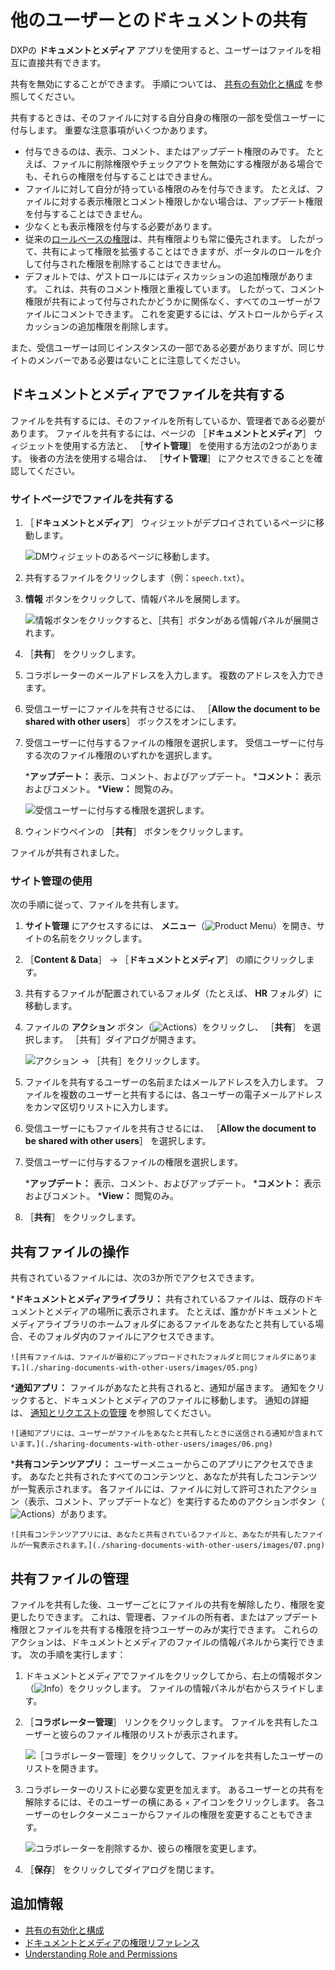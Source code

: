 # 他のユーザーとのドキュメントの共有

DXPの **ドキュメントとメディア** アプリを使用すると、ユーザーはファイルを相互に直接共有できます。

共有を無効にすることができます。 手順については、 [共有の有効化と構成](./enabling-and-configuring-sharing.md) を参照してください。

共有するときは、そのファイルに対する自分自身の権限の一部を受信ユーザーに付与します。 重要な注意事項がいくつかあります。

* 付与できるのは、表示、コメント、またはアップデート権限のみです。 たとえば、ファイルに削除権限やチェックアウトを無効にする権限がある場合でも、それらの権限を付与することはできません。
* ファイルに対して自分が持っている権限のみを付与できます。 たとえば、ファイルに対する表示権限とコメント権限しかない場合は、アップデート権限を付与することはできません。
* 少なくとも表示権限を付与する必要があります。
* 従来の[ロールベースの権限](../../../../users-and-permissions/roles-and-permissions/understanding-roles-and-permissions.md)は、共有権限よりも常に優先されます。 したがって、共有によって権限を拡張することはできますが、ポータルのロールを介して付与された権限を削除することはできません。
* デフォルトでは、ゲストロールにはディスカッションの追加権限があります。 これは、共有のコメント権限と重複しています。 したがって、コメント権限が共有によって付与されたかどうかに関係なく、すべてのユーザーがファイルにコメントできます。 これを変更するには、ゲストロールからディスカッションの追加権限を削除します。

また、受信ユーザーは同じインスタンスの一部である必要がありますが、同じサイトのメンバーである必要はないことに注意してください。

<a name="sharing-files-in-documents-and-media" />

## ドキュメントとメディアでファイルを共有する

ファイルを共有するには、そのファイルを所有しているか、管理者である必要があります。 ファイルを共有するには、ページの ［**ドキュメントとメディア**］ ウィジェットを使用する方法と、 ［**サイト管理**］ を使用する方法の2つがあります。 後者の方法を使用する場合は、 ［**サイト管理**］ にアクセスできることを確認してください。

### サイトページでファイルを共有する

1. ［**ドキュメントとメディア**］ ウィジェットがデプロイされているページに移動します。

    ![DMウィジェットのあるページに移動します。](./sharing-documents-with-other-users/images/01.png)

1. 共有するファイルをクリックします（例：`speech.txt`）。
1. **情報** ボタンをクリックして、情報パネルを展開します。

    ![情報ボタンをクリックすると、［共有］ボタンがある情報パネルが展開されます。](./sharing-documents-with-other-users/images/02.png)

1. ［**共有**］ をクリックします。
1. コラボレーターのメールアドレスを入力します。 複数のアドレスを入力できます。
1. 受信ユーザーにファイルを共有させるには、 ［**Allow the document to be shared with other users**］ ボックスをオンにします。
1. 受信ユーザーに付与するファイルの権限を選択します。 受信ユーザーに付与する次のファイル権限のいずれかを選択します。

    ***アップデート：** 表示、コメント、およびアップデート。
    ***コメント：** 表示およびコメント。
    ***View：** 閲覧のみ。

    ![受信ユーザーに付与する権限を選択します。](./sharing-documents-with-other-users/images/03.png)

1. ウィンドウペインの ［**共有**］ ボタンをクリックします。

ファイルが共有されました。

### サイト管理の使用

次の手順に従って、ファイルを共有します。

1. **サイト管理** にアクセスするには、 **メニュー**（![Product Menu](../../../../images/icon-menu.png)）を開き、サイトの名前をクリックします。
1. ［**Content & Data**］ &rarr; ［**ドキュメントとメディア**］ の順にクリックします。
1. 共有するファイルが配置されているフォルダ（たとえば、 **HR** フォルダ）に移動します。
1. ファイルの **アクション** ボタン（![Actions](../../../../images/icon-actions.png)）をクリックし、 ［**共有**］ を選択します。 ［共有］ダイアログが開きます。

    ![アクション &rarr; ［共有］をクリックします。](./sharing-documents-with-other-users/images/04.png)

1. ファイルを共有するユーザーの名前またはメールアドレスを入力します。 ファイルを複数のユーザーと共有するには、各ユーザーの電子メールアドレスをカンマ区切りリストに入力します。
1. 受信ユーザーにもファイルを共有させるには、 ［**Allow the document to be shared with other users**］ を選択します。
1. 受信ユーザーに付与するファイルの権限を選択します。

    ***アップデート：** 表示、コメント、およびアップデート。
    ***コメント：** 表示およびコメント。
    ***View：** 閲覧のみ。

1. ［**共有**］ をクリックします。

<a name="working-with-shared-files" />

## 共有ファイルの操作

共有されているファイルには、次の3か所でアクセスできます。

***ドキュメントとメディアライブラリ：** 共有されているファイルは、既存のドキュメントとメディアの場所に表示されます。 たとえば、誰かがドキュメントとメディアライブラリのホームフォルダにあるファイルをあなたと共有している場合、そのフォルダ内のファイルにアクセスできます。

    ![共有ファイルは、ファイルが最初にアップロードされたフォルダと同じフォルダにあります。](./sharing-documents-with-other-users/images/05.png)

***通知アプリ：** ファイルがあなたと共有されると、通知が届きます。 通知をクリックすると、ドキュメントとメディアのファイルに移動します。 通知の詳細は、 [通知とリクエストの管理](../../../../collaboration-and-social/notifications-and-requests/user-guide/managing-notifications-and-requests.md) を参照してください。

    ![通知アプリには、ユーザーがファイルをあなたと共有したときに送信される通知が含まれています。](./sharing-documents-with-other-users/images/06.png)

***共有コンテンツアプリ：** ユーザーメニューからこのアプリにアクセスできます。 あなたと共有されたすべてのコンテンツと、あなたが共有したコンテンツが一覧表示されます。 各ファイルには、ファイルに対して許可されたアクション（表示、コメント、アップデートなど）を実行するためのアクションボタン（![Actions](../../../../images/icon-actions.png)）があります。

    ![共有コンテンツアプリには、あなたと共有されているファイルと、あなたが共有したファイルが一覧表示されます。](./sharing-documents-with-other-users/images/07.png)

<a name="managing-shared-files" />

## 共有ファイルの管理

ファイルを共有した後、ユーザーごとにファイルの共有を解除したり、権限を変更したりできます。 これは、管理者、ファイルの所有者、またはアップデート権限とファイルを共有する権限を持つユーザーのみが実行できます。 これらのアクションは、ドキュメントとメディアのファイルの情報パネルから実行できます。 次の手順を実行します：

1. ドキュメントとメディアでファイルをクリックしてから、右上の情報ボタン（![Info](../../../../images/icon-information.png)）をクリックします。 ファイルの情報パネルが右からスライドします。

1. ［**コラボレーター管理**］ リンクをクリックします。 ファイルを共有したユーザーと彼らのファイル権限のリストが表示されます。

   ![［コラボレーター管理］をクリックして、ファイルを共有したユーザーのリストを開きます。](./sharing-documents-with-other-users/images/08.png)

1. コラボレーターのリストに必要な変更を加えます。 あるユーザーとの共有を解除するには、そのユーザーの横にある `×` アイコンをクリックします。 各ユーザーのセレクターメニューからファイルの権限を変更することもできます。

   ![コラボレーターを削除するか、彼らの権限を変更します。](./sharing-documents-with-other-users/images/09.png)

1. ［**保存**］ をクリックしてダイアログを閉じます。

<a name="additional-information" />

## 追加情報

* [共有の有効化と構成](./enabling-and-configuring-sharing.md)
* [ドキュメントとメディアの権限リファレンス](./documents-and-media-permissions-reference.md)
* [Understanding Role and Permissions](../../../../users-and-permissions/roles-and-permissions/understanding-roles-and-permissions.md)
